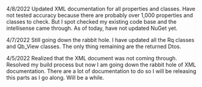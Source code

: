 4/8/2022
Updated XML documentation for all properties and classes.  Have not tested accuracy because there are probably over 1,000 properties and classes to check.  But I spot checked my existing code base and the intellisense came through.  As of today, have not updated NuGet yet.

4/7/2022
Still going down the rabbit hole.  I have updated all the Rq classes and Qb_View classes.  The only thing remaining are the returned Dtos.  

4/5/2022 
Realized that the XML document was not coming through.  Resolved my build process but now I am going down the rabbit hole of XML documentation.  There are a lot of documentation to do so I will be releasing this parts as I go along.  Will be a while.
